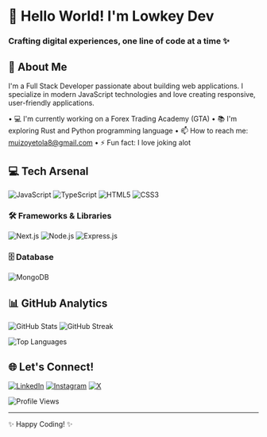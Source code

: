 # 👋 Hello World! I'm Lowkey Dev
### Crafting digital experiences, one line of code at a time ✨

## 🚀 About Me
I'm a Full Stack Developer passionate about building web applications. I specialize in modern JavaScript technologies and love creating responsive, user-friendly applications.

• 💻 I'm currently working on a Forex Trading Academy (GTA)
• 📚 I'm exploring Rust and Python programming language
• 📫 How to reach me: muizoyetola8@gmail.com
• ⚡ Fun fact: I love joking alot 

## 💻 Tech Arsenal

![JavaScript](https://img.shields.io/badge/JavaScript-F7DF1E?style=for-the-badge&logo=javascript&logoColor=black)
![TypeScript](https://img.shields.io/badge/TypeScript-007ACC?style=for-the-badge&logo=typescript&logoColor=white)
![HTML5](https://img.shields.io/badge/HTML5-E34F26?style=for-the-badge&logo=html5&logoColor=white)
![CSS3](https://img.shields.io/badge/CSS3-1572B6?style=for-the-badge&logo=css3&logoColor=white)

### 🛠️ Frameworks & Libraries
![Next.js](https://img.shields.io/badge/Next.js-000000?style=for-the-badge&logo=next.js&logoColor=white)
![Node.js](https://img.shields.io/badge/Node.js-339933?style=for-the-badge&logo=node.js&logoColor=white)
![Express.js](https://img.shields.io/badge/Express.js-000000?style=for-the-badge&logo=express&logoColor=white)

### 🗄️ Database
![MongoDB](https://img.shields.io/badge/MongoDB-47A248?style=for-the-badge&logo=mongodb&logoColor=white)

## 📊 GitHub Analytics
![GitHub Stats](https://github-readme-stats.vercel.app/api?username=lowkey-dev21&show_icons=true&theme=tokyonight)
![GitHub Streak](https://github-readme-streak-stats.herokuapp.com/?user=lowkey-dev21&theme=tokyonight)

![Top Languages](https://github-readme-stats.vercel.app/api/top-langs/?username=lowkey-dev21&layout=compact&theme=tokyonight)

## 🌐 Let's Connect!
[![LinkedIn](https://img.shields.io/badge/LinkedIn-0077B5?style=for-the-badge&logo=linkedin&logoColor=white)](https://www.linkedin.com/in/lowkey-dev-3693a4276?utm_source=share&utm_campaign=share_via&utm_content=profile&utm_medium=iosapp)
[![Instagram](https://img.shields.io/badge/Instagram-E4405F?style=for-the-badge&logo=instagram&logoColor=white)](https://www.instagram.com/low.key_dev?igsh=MWl4NXk5OTJ2aXBmNw%3D%3D&utm_source=qr)
[![X](https://img.shields.io/badge/X-000000?style=for-the-badge&logo=x&logoColor=white)](https://x.com/lowkey1921?s=21)

![Profile Views](https://komarev.com/ghpvc/?username=lowkey-dev21&color=blueviolet&style=flat-square&label=Profile+Views)

---
✨ Happy Coding! ✨
